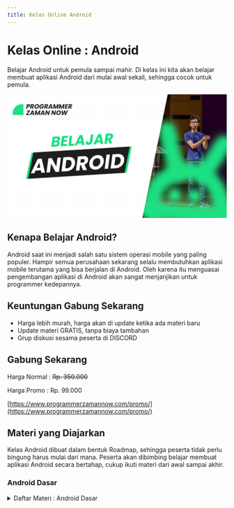 ```yaml
---
title: Kelas Online Android
---
```


# Kelas Online : Android 

Belajar Android untuk pemula sampai mahir. Di kelas ini kita akan belajar membuat aplikasi Android 
dari mulai awal sekali, sehingga cocok untuk pemula. 

![Android](/img/kelas-online/big/android.jpg)

## Kenapa Belajar Android?

Android saat ini menjadi salah satu sistem operasi mobile yang paling populer. Hampir semua perusahaan sekarang
selalu membutuhkan aplikasi mobile terutama yang bisa berjalan di Android. Oleh karena itu menguasai pengembangan
aplikasi di Android akan sangat menjanjikan untuk programmer kedepannya.

## Keuntungan Gabung Sekarang

- Harga lebih murah, harga akan di update ketika ada materi baru
- Update materi GRATIS, tanpa biaya tambahan
- Grup diskusi sesama peserta di DISCORD

## Gabung Sekarang

Harga Normal : ~~Rp. 350.000~~

Harga Promo : Rp. 99.000

[https://www.programmerzamannow.com/promo/](https://www.programmerzamannow.com/promo/)

## Materi yang Diajarkan

Kelas Android dibuat dalam bentuk Roadmap, sehingga peserta tidak perlu bingung harus mulai dari mana.
Peserta akan dibimbing belajar membuat aplikasi Android secara bertahap, cukup ikuti materi dari awal sampai akhir.

### Android Dasar

<details>
<summary>Daftar Materi : Android Dasar</summary>

```text
00:00:00 - Pendahuluan
00:02:59 - Pengenalan Android
00:15:57 - Android SDK
00:20:20 - Android Compatibility
00:26:24 - Membuat Project
00:30:33 - Struktur Project
00:34:33 - Gradle
00:37:40 - Android Virtual Device
00:43:39 - Android Development Mode
00:48:04 - Build Configuration
00:55:46 - Menjalankan Aplikasi
00:58:15 - Manifest File
01:01:11 - Activity
01:08:48 - Layout
01:16:38 - View
01:27:42 - View ID
01:36:06 - Action Listener
01:41:42 - Lateinit
01:47:09 - Log
01:57:42 - Resource
02:09:55 - String Resource
02:23:21 - Value Resource Lainnya
02:31:16 - Layout Resource
02:37:55 - Color State List Resource
02:45:11 - Drawable Resource
02:50:29 - Localization
03:01:15 - Asset Manager
03:07:49 - Raw Resource
03:13:43 - Context
03:22:17 - Application
03:27:22 - Device Compatibility
03:42:41 - Screen Compatibility
03:51:35 - Resource Compatibility
03:56:35 - Debugging
04:07:31 - Testing
04:12:19 - Local Test
04:17:21 - Instrumentation Test
04:41:05 - Profiling
04:46:02 - Reset Android Studio
04:50:24 - Membuat Game Batu Gunting Kertas
05:21:12 - Materi Selanjutnya
```

</details>
